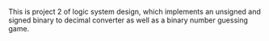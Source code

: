 This is project 2 of logic system design, which implements an unsigned and signed binary to decimal converter as well as a binary number guessing game.
